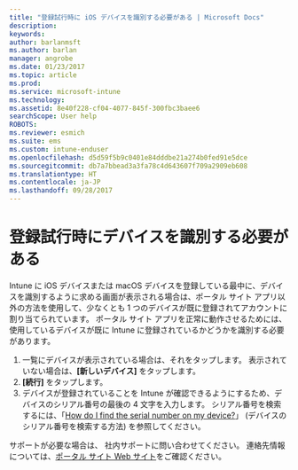 ```yaml
---
title: "登録試行時に iOS デバイスを識別する必要がある | Microsoft Docs"
description: 
keywords: 
author: barlanmsft
ms.author: barlan
manager: angrobe
ms.date: 01/23/2017
ms.topic: article
ms.prod: 
ms.service: microsoft-intune
ms.technology: 
ms.assetid: 8e40f228-cf04-4077-845f-300fbc3baee6
searchScope: User help
ROBOTS: 
ms.reviewer: esmich
ms.suite: ems
ms.custom: intune-enduser
ms.openlocfilehash: d5d59f5b9c0401e84dddbe21a274b0fed91e5dce
ms.sourcegitcommit: db7a7bbead3a3fa78c4d643607f709a2909eb608
ms.translationtype: HT
ms.contentlocale: ja-JP
ms.lasthandoff: 09/28/2017
---
```

# <a name="you-need-to-identify-your-device-when-youre-trying-to-enroll"></a>登録試行時にデバイスを識別する必要がある

Intune に iOS デバイスまたは macOS デバイスを登録している最中に、デバイスを識別するように求める画面が表示される場合は、ポータル サイト アプリ以外の方法を使用して、少なくとも 1 つのデバイスが既に登録されてアカウントに割り当てられています。 ポータル サイト アプリを正常に動作させるためには、使用しているデバイスが既に Intune に登録されているかどうかを識別する必要があります。

1. 一覧にデバイスが表示されている場合は、それをタップします。 表示されていない場合は、**[新しいデバイス]** をタップします。
2. **[続行]** をタップします。
3. デバイスが登録されていることを Intune が確認できるようにするため、デバイスのシリアル番号の最後の 4 文字を入力します。 シリアル番号を検索するには、「[How do I find the serial number on my device?](how-do-i-find-the-serial-number-on-my-device-ios.md)」 (デバイスのシリアル番号を検索する方法) を参照してください。

サポートが必要な場合は、 社内サポートに問い合わせてください。 連絡先情報については、[ポータル サイト Web サイト](https://portal.manage.microsoft.com)をご確認ください。
